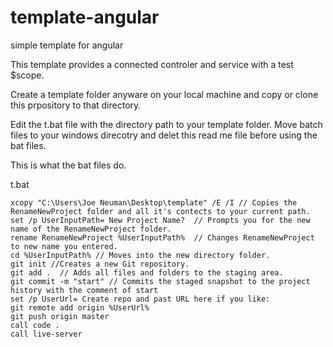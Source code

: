 # template-angular
simple template for angular

This template provides a connected controler and service with a test $scope.

Create a template folder anyware on your local machine and copy or clone this prpository to that directory.

Edit the t.bat file with the directory path to your template folder. Move batch files to your windows direcotry and delet this read me file before using the bat files. 

This is what the bat files do.

t.bat

```script
xcopy "C:\Users\Joe Neuman\Desktop\template" /E /I // Copies the RenameNewProject folder and all it's contects to your current path.
set /p UserInputPath= New Project Name?  // Prompts you for the new name of the RenameNewProject folder.
rename RenameNewProject %UserInputPath%  // Changes RenameNewProject to new name you entered. 
cd %UserInputPath% // Moves into the new directory folder.
git init //Creates a new Git repository.
git add .  // Adds all files and folders to the staging area.
git commit -m "start" // Commits the staged snapshot to the project history with the comment of start
set /p UserUrl= Create repo and past URL here if you like:
git remote add origin %UserUrl%
git push origin master
call code .
call live-server
```

